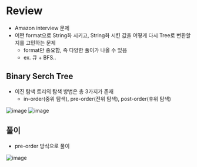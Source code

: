 # Review
- Amazon interview 문제
- 어떤 format으로 String화 시키고, String화 시킨 값을 어떻게 다시 Tree로 변환할지를 고민하는 문제
  - format만 중요함, 즉 다양한 풀이가 나올 수 있음
  - ex. 큐 + BFS..
 
## Binary Serch Tree
- 이진 탐색 트리의 탐색 방법은 총 3가지가 존재
  - in-order(중위 탐색), pre-order(전위 탐색), post-order(후위 탐색)

![image](https://github.com/eunbileeme/algorithm/assets/103405457/06ddea79-9764-4d1c-b833-56cad1122106)
![image](https://github.com/eunbileeme/algorithm/assets/103405457/24bbf1e2-c032-484d-b351-4470abe3849c)

## 풀이
- pre-order 방식으로 풀이

![image](https://github.com/eunbileeme/algorithm/assets/103405457/fac3bf2a-39d1-4a8d-a2c2-82506f4eb586)
